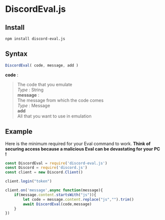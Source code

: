 
# DiscordEval.js

## Install

```
npm install discord-eval.js
```

## Syntax

```js
DiscordEval( code, message, add )
```
**code** :  
> The code that you emulate  
> *Type* : String  
**message** :  
> The message from which the code comes  
> *Type* : Message  
**add**  
> All that you want to use in emulation  

## Example

Here is the minimum required for your Eval command to work. **Think of securing access because a malicious Eval can be devastating for your PC !**

```js
const DiscordEval = require('discord-eval.js')
const Discord = require('discord.js')
const client = new Discord.Client()

client.login("token")

client.on('message',async function(message){
	if(message.content.startsWith("js")){
		let code = message.content.replace("js","").trim()
		await DiscordEval(code,message)
	}
})
```